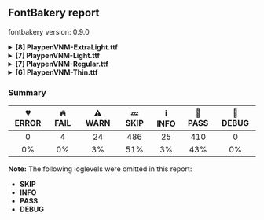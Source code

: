 ## FontBakery report

fontbakery version: 0.9.0

<details><summary><b>[8] PlaypenVNM-ExtraLight.ttf</b></summary><div><details><summary>🔥 <b>FAIL:</b> Check font follows the Google Fonts vertical metric schema (<a href="https://font-bakery.readthedocs.io/en/stable/fontbakery/profiles/googlefonts.html#com.google.fonts/check/vertical_metrics">com.google.fonts/check/vertical_metrics</a>)</summary><div>

>
>This check generally enforces Google Fonts’ vertical metrics specifications. In particular: * lineGap must be 0 * Sum of hhea ascender + abs(descender) + linegap must be between 120% and 200% of UPM * Warning if sum is over 150% of UPM
>
>The threshold levels 150% (WARN) and 200% (FAIL) are somewhat arbitrarily chosen and may hint at a glaring mistake in the metrics calculations or UPM settings.
>
>Our documentation includes further information: https://github.com/googlefonts/gf-docs/tree/main/VerticalMetrics
>
* 🔥 **FAIL** The sum of hhea.ascender + abs(hhea.descender) + hhea.lineGap is 2214 when it should be at most 2000 [code: bad-hhea-range]
</div></details><details><summary>⚠ <b>WARN:</b> Combined length of family and style must not exceed 27 characters. (<a href="https://font-bakery.readthedocs.io/en/stable/fontbakery/profiles/googlefonts.html#com.google.fonts/check/name/family_and_style_max_length">com.google.fonts/check/name/family_and_style_max_length</a>)</summary><div>

>
>According to a GlyphsApp tutorial [1], in order to make sure all versions of Windows recognize it as a valid font file, we must make sure that the concatenated length of the familyname (NameID.FONT_FAMILY_NAME) and style (NameID.FONT_SUBFAMILY_NAME) strings in the name table do not exceed 20 characters.
>
>After discussing the problem in more detail at FontBakery issue #2179 [2] we decided that allowing up to 27 chars would still be on the safe side, though.
>
>[1] https://glyphsapp.com/tutorials/multiple-masters-part-3-setting-up-instances [2] https://github.com/fonttools/fontbakery/issues/2179
>
* ⚠ **WARN** The combined length of family and style exceeds 27 chars in the following 'WINDOWS' entries:
 FONT_FAMILY_NAME = 'Playpen VNM ExtraLight' / SUBFAMILY_NAME = 'Regular'

Please take a look at the conversation at https://github.com/fonttools/fontbakery/issues/2179 in order to understand the reasoning behind these name table records max-length criteria. [code: too-long]
</div></details><details><summary>⚠ <b>WARN:</b> Ensure fonts have ScriptLangTags declared on the 'meta' table. (<a href="https://font-bakery.readthedocs.io/en/stable/fontbakery/profiles/googlefonts.html#com.google.fonts/check/meta/script_lang_tags">com.google.fonts/check/meta/script_lang_tags</a>)</summary><div>

>
>The OpenType 'meta' table originated at Apple. Microsoft added it to OT with just two DataMap records:
>
>- dlng: comma-separated ScriptLangTags that indicate which scripts, or languages and scripts, with possible variants, the font is designed for.
>
>- slng: comma-separated ScriptLangTags that indicate which scripts, or languages and scripts, with possible variants, the font supports.
>
>The slng structure is intended to describe which languages and scripts the font overall supports. For example, a Traditional Chinese font that also contains Latin characters, can indicate Hant,Latn, showing that it supports Hant, the Traditional Chinese variant of the Hani script, and it also supports the Latn script.
>
>The dlng structure is far more interesting. A font may contain various glyphs, but only a particular subset of the glyphs may be truly "leading" in the design, while other glyphs may have been included for technical reasons. Such a Traditional Chinese font could only list Hant there, showing that it’s designed for Traditional Chinese, but the font would omit Latn, because the developers don’t think the font is really recommended for purely Latin-script use.
>
>The tags used in the structures can comprise just script, or also language and script. For example, if a font has Bulgarian Cyrillic alternates in the locl feature for the cyrl BGR OT languagesystem, it could also indicate in dlng explicitly that it supports bul-Cyrl. (Note that the scripts and languages in meta use the ISO language and script codes, not the OpenType ones).
>
>This check ensures that the font has the meta table containing the slng and dlng structures.
>
>All families in the Google Fonts collection should contain the 'meta' table. Windows 10 already uses it when deciding on which fonts to fall back to. The Google Fonts API and also other environments could use the data for smarter filtering. Most importantly, those entries should be added to the Noto fonts.
>
>In the font making process, some environments store this data in external files already. But the meta table provides a convenient way to store this inside the font file, so some tools may add the data, and unrelated tools may read this data. This makes the solution much more portable and universal.
>
* ⚠ **WARN** This font file does not have a 'meta' table. [code: lacks-meta-table]
</div></details><details><summary>⚠ <b>WARN:</b> Check if uppercase glyphs are vertically centered. (<a href="https://font-bakery.readthedocs.io/en/stable/fontbakery/profiles/universal.html#com.google.fonts/check/caps_vertically_centered">com.google.fonts/check/caps_vertically_centered</a>)</summary><div>

>
>This check suggests one possible approach to designing vertical metrics, but can be ingnored if you follow a different approach. In order to center text in buttons, lists, and grid systems with minimal additional CSS work, the uppercase glyphs should be vertically centered in the em box. This check mainly applies to Latin, Greek, Cyrillic, and other similar scripts. For non-latin scripts like Arabic, this check might not be applicable. There is a detailed description of this subject at: https://x.com/romanshamin_en/status/1562801657691672576
>
* ⚠ **WARN** Uppercase glyphs are not vertically centered in the em box. [code: vertical-metrics-not-centered]
</div></details><details><summary>⚠ <b>WARN:</b> Check font contains no unreachable glyphs (<a href="https://font-bakery.readthedocs.io/en/stable/fontbakery/profiles/universal.html#com.google.fonts/check/unreachable_glyphs">com.google.fonts/check/unreachable_glyphs</a>)</summary><div>

>
>Glyphs are either accessible directly through Unicode codepoints or through substitution rules.
>
>In Color Fonts, glyphs are also referenced by the COLR table.
>
>Any glyphs not accessible by either of these means are redundant and serve only to increase the font's file size.
>
* ⚠ **WARN** The following glyphs could not be reached by codepoint or substitution rules:

	- A.cur_locl

	- AE.cur.locl

	- F.cur_locl

	- G_locl

	- G_locl.au

	- IJacute

	- I_locl

	- M_locl

	- M_locl.au

	- OE.cur.locl

	- Q.cur_locl

	- Q.dec_pt

	- Q_locl

	- Q_locl.ini

	- T.cur_locl

	- U_locl.au

	- Y_locl

	- Z.dec_locl

	- _circle

	- b.jmc_dk

	- caroncomb_locl

	- cnct.cnt_r_v.mod

	- cnct.cnt_r_x.mod

	- cnct.ful_t.lop_de_e

	- cnct.mod_e_z.ful

	- cnct.mod_v_n.cnt

	- f.alt1.mrr

	- f.ful_pe

	- f.ful_pl

	- four.alt1

	- i.loclTRK

	- ijacute

	- k.lop_pe

	- l.alt1.lop

	- nine.alt1

	- one.alt1

	- p.mrr_ca

	- q.jmc_ar

	- q.mod_au

	- seven.alt1

	- t.lop_de

	- uni0312.case

	- x.cnt_de

	- y_de
 [code: unreachable-glyphs]
</div></details><details><summary>⚠ <b>WARN:</b> Check if each glyph has the recommended amount of contours. (<a href="https://font-bakery.readthedocs.io/en/stable/fontbakery/profiles/universal.html#com.google.fonts/check/contour_count">com.google.fonts/check/contour_count</a>)</summary><div>

>
>Visually QAing thousands of glyphs by hand is tiring. Most glyphs can only be constructured in a handful of ways. This means a glyph's contour count will only differ slightly amongst different fonts, e.g a 'g' could either be 2 or 3 contours, depending on whether its double story or single story.
>
>However, a quotedbl should have 2 contours, unless the font belongs to a display family.
>
>This check currently does not cover variable fonts because there's plenty of alternative ways of constructing glyphs with multiple outlines for each feature in a VarFont. The expected contour count data for this check is currently optimized for the typical construction of glyphs in static fonts.
>
* ⚠ **WARN** This check inspects the glyph outlines and detects the total number of contours in each of them. The expected values are infered from the typical ammounts of contours observed in a large collection of reference font families. The divergences listed below may simply indicate a significantly different design on some of your glyphs. On the other hand, some of these may flag actual bugs in the font such as glyphs mapped to an incorrect codepoint. Please consider reviewing the design and codepoint assignment of these to make sure they are correct.

The following glyphs do not have the recommended number of contours:

	- Glyph name: Eth	Contours detected: 3	Expected: 2

	- Glyph name: aogonek	Contours detected: 3	Expected: 2

	- Glyph name: Dcroat	Contours detected: 3	Expected: 2

	- Glyph name: dcroat	Contours detected: 3	Expected: 2

	- Glyph name: eogonek	Contours detected: 3	Expected: 2

	- Glyph name: hbar	Contours detected: 2	Expected: 1

	- Glyph name: Lslash	Contours detected: 2	Expected: 1

	- Glyph name: lslash	Contours detected: 2	Expected: 1

	- Glyph name: Tbar	Contours detected: 2	Expected: 1

	- Glyph name: tbar	Contours detected: 2	Expected: 1

	- Glyph name: Uogonek	Contours detected: 2	Expected: 1

	- Glyph name: uogonek	Contours detected: 2	Expected: 1

	- Glyph name: Dcroat	Contours detected: 3	Expected: 2

	- Glyph name: Eth	Contours detected: 3	Expected: 2

	- Glyph name: Lslash	Contours detected: 2	Expected: 1

	- Glyph name: Tbar	Contours detected: 2	Expected: 1

	- Glyph name: Uogonek	Contours detected: 2	Expected: 1

	- Glyph name: aogonek	Contours detected: 3	Expected: 2

	- Glyph name: dcroat	Contours detected: 3	Expected: 2

	- Glyph name: eogonek	Contours detected: 3	Expected: 2

	- Glyph name: hbar	Contours detected: 2	Expected: 1

	- Glyph name: lslash	Contours detected: 2	Expected: 1

	- Glyph name: tbar	Contours detected: 2	Expected: 1

	- Glyph name: uogonek	Contours detected: 2	Expected: 1
 [code: contour-count]
</div></details><details><summary>⚠ <b>WARN:</b> Check glyphs in mark glyph class are non-spacing. (<a href="https://font-bakery.readthedocs.io/en/stable/fontbakery/profiles/gdef.html#com.google.fonts/check/gdef_spacing_marks">com.google.fonts/check/gdef_spacing_marks</a>)</summary><div>

>
>Glyphs in the GDEF mark glyph class should be non-spacing.
>
>Spacing glyphs in the GDEF mark glyph class may have incorrect anchor positioning that was only intended for building composite glyphs during design.
>
* ⚠ **WARN** The following spacing glyphs may be in the GDEF mark glyph class by mistake:
	 cnct.mod_r_z.cnt (unencoded) and tildeshortcomb (unencoded) [code: spacing-mark-glyphs]
</div></details><details><summary>⚠ <b>WARN:</b> Are there any misaligned on-curve points? (<a href="https://font-bakery.readthedocs.io/en/stable/fontbakery/profiles/<Section: Outline Correctness Checks>.html#com.google.fonts/check/outline_alignment_miss">com.google.fonts/check/outline_alignment_miss</a>)</summary><div>

>
>This check heuristically looks for on-curve points which are close to, but do not sit on, significant boundary coordinates. For example, a point which has a Y-coordinate of 1 or -1 might be a misplaced baseline point. As well as the baseline, here we also check for points near the x-height (but only for lowercase Latin letters), cap-height, ascender and descender Y coordinates.
>
>Not all such misaligned curve points are a mistake, and sometimes the design may call for points in locations near the boundaries. As this check is liable to generate significant numbers of false positives, it will pass if there are more than 100 reported misalignments.
>
* ⚠ **WARN** The following glyphs have on-curve points which have potentially incorrect y coordinates:

	* quotedbl (U+0022): X=50.0,Y=1123.0 (should be at cap-height 1125?)

	* quotedbl (U+0022): X=122.0,Y=1123.0 (should be at cap-height 1125?)

	* quotedbl (U+0022): X=194.0,Y=1123.0 (should be at cap-height 1125?)

	* quotedbl (U+0022): X=266.0,Y=1123.0 (should be at cap-height 1125?)

	* quotesingle (U+0027): X=50.0,Y=1123.0 (should be at cap-height 1125?)

	* quotesingle (U+0027): X=122.0,Y=1123.0 (should be at cap-height 1125?)

	* asterisk (U+002A): X=158.0,Y=1126.0 (should be at cap-height 1125?)

	* asterisk (U+002A): X=199.0,Y=1126.0 (should be at cap-height 1125?)

	* one (U+0031): X=263.0,Y=1127.0 (should be at cap-height 1125?)

	* four (U+0034): X=419.0,Y=1123.0 (should be at cap-height 1125?)

	* seven (U+0037): X=164.0,Y=0.5 (should be at baseline 0?)

	* M (U+004D): X=237.0,Y=1123.0 (should be at cap-height 1125?)

	* M (U+004D): X=1043.0,Y=1123.0 (should be at cap-height 1125?)

	* W (U+0057): X=88.0,Y=1123.0 (should be at cap-height 1125?)

	* W (U+0057): X=1358.0,Y=1124.0 (should be at cap-height 1125?)

	* W (U+0057): X=1407.5,Y=1127.0 (should be at cap-height 1125?)

	* Y (U+0059): X=62.0,Y=1126.0 (should be at cap-height 1125?)

	* Y (U+0059): X=705.0,Y=1124.0 (should be at cap-height 1125?)

	* c (U+0063): X=387.5,Y=498.5 (should be at x-height 500?)

	* f (U+0066): X=354.0,Y=1127.0 (should be at cap-height 1125?)

	* s (U+0073): X=353.5,Y=499.0 (should be at x-height 500?)

	* t (U+0074): X=308.5,Y=1.0 (should be at baseline 0?)

	* x (U+0078): X=106.0,Y=499.0 (should be at x-height 500?)

	* yen (U+00A5): X=88.0,Y=1126.0 (should be at cap-height 1125?)

	* yen (U+00A5): X=732.0,Y=1124.0 (should be at cap-height 1125?)

	* registered (U+00AE): X=241.0,Y=1127.0 (should be at cap-height 1125?)

	* ordmasculine (U+00BA): X=137.5,Y=1123.5 (should be at cap-height 1125?)

	* ordmasculine (U+00BA): X=318.0,Y=1123.5 (should be at cap-height 1125?)

	* AE (U+00C6): X=81.0,Y=1.0 (should be at baseline 0?)

	* Yacute (U+00DD): X=62.0,Y=1126.0 (should be at cap-height 1125?)

	* Yacute (U+00DD): X=705.0,Y=1124.0 (should be at cap-height 1125?)

	* Aogonek (U+0104): X=880.0,Y=2.0 (should be at baseline 0?)

	* dcaron (U+010F): X=507.0,Y=1124.0 (should be at cap-height 1125?)

	* Iogonek (U+012E): X=234.0,Y=-1.0 (should be at baseline 0?)

	* Eng (U+014A): X=851.0,Y=-2.0 (should be at baseline 0?)

	* uni0163 (U+0163): X=308.5,Y=1.0 (should be at baseline 0?)

	* tcaron (U+0165): X=308.5,Y=1.0 (should be at baseline 0?)

	* tbar (U+0167): X=308.5,Y=1.0 (should be at baseline 0?)

	* Wcircumflex (U+0174): X=88.0,Y=1123.0 (should be at cap-height 1125?)

	* Wcircumflex (U+0174): X=1358.0,Y=1124.0 (should be at cap-height 1125?)

	* Wcircumflex (U+0174): X=1407.5,Y=1127.0 (should be at cap-height 1125?)

	* Ycircumflex (U+0176): X=62.0,Y=1126.0 (should be at cap-height 1125?)

	* Ycircumflex (U+0176): X=705.0,Y=1124.0 (should be at cap-height 1125?)

	* Ydieresis (U+0178): X=62.0,Y=1126.0 (should be at cap-height 1125?)

	* Ydieresis (U+0178): X=705.0,Y=1124.0 (should be at cap-height 1125?)

	* Ohorn (U+01A0): X=852.0,Y=1124.5 (should be at cap-height 1125?)

	* AEacute (U+01FC): X=81.0,Y=1.0 (should be at baseline 0?)

	* uni021B (U+021B): X=308.5,Y=1.0 (should be at baseline 0?)

	* Wgrave (U+1E80): X=88.0,Y=1123.0 (should be at cap-height 1125?)

	* Wgrave (U+1E80): X=1358.0,Y=1124.0 (should be at cap-height 1125?)

	* Wgrave (U+1E80): X=1407.5,Y=1127.0 (should be at cap-height 1125?)

	* Wacute (U+1E82): X=88.0,Y=1123.0 (should be at cap-height 1125?)

	* Wacute (U+1E82): X=1358.0,Y=1124.0 (should be at cap-height 1125?)

	* Wacute (U+1E82): X=1407.5,Y=1127.0 (should be at cap-height 1125?)

	* Wdieresis (U+1E84): X=88.0,Y=1123.0 (should be at cap-height 1125?)

	* Wdieresis (U+1E84): X=1358.0,Y=1124.0 (should be at cap-height 1125?)

	* Wdieresis (U+1E84): X=1407.5,Y=1127.0 (should be at cap-height 1125?)

	* uni1EB2 (U+1EB2): X=466.0,Y=1583.0 (should be at ascender 1581?)

	* uni1EB2 (U+1EB2): X=466.0,Y=1583.0 (should be at ascender 1581?)

	* uni1EDA (U+1EDA): X=852.0,Y=1124.5 (should be at cap-height 1125?)

	* uni1EDC (U+1EDC): X=852.0,Y=1124.5 (should be at cap-height 1125?)

	* uni1EDE (U+1EDE): X=852.0,Y=1124.5 (should be at cap-height 1125?)

	* uni1EE0 (U+1EE0): X=852.0,Y=1124.5 (should be at cap-height 1125?)

	* uni1EE2 (U+1EE2): X=852.0,Y=1124.5 (should be at cap-height 1125?)

	* Ygrave (U+1EF2): X=62.0,Y=1126.0 (should be at cap-height 1125?)

	* Ygrave (U+1EF2): X=705.0,Y=1124.0 (should be at cap-height 1125?)

	* uni1EF4 (U+1EF4): X=62.0,Y=1126.0 (should be at cap-height 1125?)

	* uni1EF4 (U+1EF4): X=705.0,Y=1124.0 (should be at cap-height 1125?)

	* uni1EF6 (U+1EF6): X=62.0,Y=1126.0 (should be at cap-height 1125?)

	* uni1EF6 (U+1EF6): X=705.0,Y=1124.0 (should be at cap-height 1125?)

	* uni1EF8 (U+1EF8): X=62.0,Y=1126.0 (should be at cap-height 1125?)

	* uni1EF8 (U+1EF8): X=705.0,Y=1124.0 (should be at cap-height 1125?)

	* quoteleft (U+2018): X=167.0,Y=1123.0 (should be at cap-height 1125?)

	* quoteright (U+2019): X=85.0,Y=1124.0 (should be at cap-height 1125?)

	* quotedblleft (U+201C): X=167.0,Y=1123.0 (should be at cap-height 1125?)

	* quotedblleft (U+201C): X=334.0,Y=1123.0 (should be at cap-height 1125?)

	* quotedblright (U+201D): X=251.0,Y=1124.0 (should be at cap-height 1125?)

	* quotedblright (U+201D): X=85.0,Y=1124.0 (should be at cap-height 1125?)

	* minute (U+2032): X=79.0,Y=1123.0 (should be at cap-height 1125?)

	* second (U+2033): X=225.0,Y=1123.0 (should be at cap-height 1125?)

	* second (U+2033): X=79.0,Y=1123.0 (should be at cap-height 1125?)

	* integral (U+222B): X=200.5,Y=-0.5 (should be at baseline 0?) [code: found-misalignments]
</div></details><br></div></details><details><summary><b>[7] PlaypenVNM-Light.ttf</b></summary><div><details><summary>🔥 <b>FAIL:</b> Check font follows the Google Fonts vertical metric schema (<a href="https://font-bakery.readthedocs.io/en/stable/fontbakery/profiles/googlefonts.html#com.google.fonts/check/vertical_metrics">com.google.fonts/check/vertical_metrics</a>)</summary><div>

>
>This check generally enforces Google Fonts’ vertical metrics specifications. In particular: * lineGap must be 0 * Sum of hhea ascender + abs(descender) + linegap must be between 120% and 200% of UPM * Warning if sum is over 150% of UPM
>
>The threshold levels 150% (WARN) and 200% (FAIL) are somewhat arbitrarily chosen and may hint at a glaring mistake in the metrics calculations or UPM settings.
>
>Our documentation includes further information: https://github.com/googlefonts/gf-docs/tree/main/VerticalMetrics
>
* 🔥 **FAIL** The sum of hhea.ascender + abs(hhea.descender) + hhea.lineGap is 2214 when it should be at most 2000 [code: bad-hhea-range]
</div></details><details><summary>⚠ <b>WARN:</b> Ensure fonts have ScriptLangTags declared on the 'meta' table. (<a href="https://font-bakery.readthedocs.io/en/stable/fontbakery/profiles/googlefonts.html#com.google.fonts/check/meta/script_lang_tags">com.google.fonts/check/meta/script_lang_tags</a>)</summary><div>

>
>The OpenType 'meta' table originated at Apple. Microsoft added it to OT with just two DataMap records:
>
>- dlng: comma-separated ScriptLangTags that indicate which scripts, or languages and scripts, with possible variants, the font is designed for.
>
>- slng: comma-separated ScriptLangTags that indicate which scripts, or languages and scripts, with possible variants, the font supports.
>
>The slng structure is intended to describe which languages and scripts the font overall supports. For example, a Traditional Chinese font that also contains Latin characters, can indicate Hant,Latn, showing that it supports Hant, the Traditional Chinese variant of the Hani script, and it also supports the Latn script.
>
>The dlng structure is far more interesting. A font may contain various glyphs, but only a particular subset of the glyphs may be truly "leading" in the design, while other glyphs may have been included for technical reasons. Such a Traditional Chinese font could only list Hant there, showing that it’s designed for Traditional Chinese, but the font would omit Latn, because the developers don’t think the font is really recommended for purely Latin-script use.
>
>The tags used in the structures can comprise just script, or also language and script. For example, if a font has Bulgarian Cyrillic alternates in the locl feature for the cyrl BGR OT languagesystem, it could also indicate in dlng explicitly that it supports bul-Cyrl. (Note that the scripts and languages in meta use the ISO language and script codes, not the OpenType ones).
>
>This check ensures that the font has the meta table containing the slng and dlng structures.
>
>All families in the Google Fonts collection should contain the 'meta' table. Windows 10 already uses it when deciding on which fonts to fall back to. The Google Fonts API and also other environments could use the data for smarter filtering. Most importantly, those entries should be added to the Noto fonts.
>
>In the font making process, some environments store this data in external files already. But the meta table provides a convenient way to store this inside the font file, so some tools may add the data, and unrelated tools may read this data. This makes the solution much more portable and universal.
>
* ⚠ **WARN** This font file does not have a 'meta' table. [code: lacks-meta-table]
</div></details><details><summary>⚠ <b>WARN:</b> Check if uppercase glyphs are vertically centered. (<a href="https://font-bakery.readthedocs.io/en/stable/fontbakery/profiles/universal.html#com.google.fonts/check/caps_vertically_centered">com.google.fonts/check/caps_vertically_centered</a>)</summary><div>

>
>This check suggests one possible approach to designing vertical metrics, but can be ingnored if you follow a different approach. In order to center text in buttons, lists, and grid systems with minimal additional CSS work, the uppercase glyphs should be vertically centered in the em box. This check mainly applies to Latin, Greek, Cyrillic, and other similar scripts. For non-latin scripts like Arabic, this check might not be applicable. There is a detailed description of this subject at: https://x.com/romanshamin_en/status/1562801657691672576
>
* ⚠ **WARN** Uppercase glyphs are not vertically centered in the em box. [code: vertical-metrics-not-centered]
</div></details><details><summary>⚠ <b>WARN:</b> Check font contains no unreachable glyphs (<a href="https://font-bakery.readthedocs.io/en/stable/fontbakery/profiles/universal.html#com.google.fonts/check/unreachable_glyphs">com.google.fonts/check/unreachable_glyphs</a>)</summary><div>

>
>Glyphs are either accessible directly through Unicode codepoints or through substitution rules.
>
>In Color Fonts, glyphs are also referenced by the COLR table.
>
>Any glyphs not accessible by either of these means are redundant and serve only to increase the font's file size.
>
* ⚠ **WARN** The following glyphs could not be reached by codepoint or substitution rules:

	- A.cur_locl

	- AE.cur.locl

	- F.cur_locl

	- G_locl

	- G_locl.au

	- IJacute

	- I_locl

	- M_locl

	- M_locl.au

	- OE.cur.locl

	- Q.cur_locl

	- Q.dec_pt

	- Q_locl

	- Q_locl.ini

	- T.cur_locl

	- U_locl.au

	- Y_locl

	- Z.dec_locl

	- _circle

	- b.jmc_dk

	- caroncomb_locl

	- cnct.cnt_r_v.mod

	- cnct.cnt_r_x.mod

	- cnct.ful_t.lop_de_e

	- cnct.mod_e_z.ful

	- cnct.mod_v_n.cnt

	- f.alt1.mrr

	- f.ful_pe

	- f.ful_pl

	- four.alt1

	- i.loclTRK

	- ijacute

	- k.lop_pe

	- l.alt1.lop

	- nine.alt1

	- one.alt1

	- p.mrr_ca

	- q.jmc_ar

	- q.mod_au

	- seven.alt1

	- t.lop_de

	- uni0312.case

	- x.cnt_de

	- y_de
 [code: unreachable-glyphs]
</div></details><details><summary>⚠ <b>WARN:</b> Check if each glyph has the recommended amount of contours. (<a href="https://font-bakery.readthedocs.io/en/stable/fontbakery/profiles/universal.html#com.google.fonts/check/contour_count">com.google.fonts/check/contour_count</a>)</summary><div>

>
>Visually QAing thousands of glyphs by hand is tiring. Most glyphs can only be constructured in a handful of ways. This means a glyph's contour count will only differ slightly amongst different fonts, e.g a 'g' could either be 2 or 3 contours, depending on whether its double story or single story.
>
>However, a quotedbl should have 2 contours, unless the font belongs to a display family.
>
>This check currently does not cover variable fonts because there's plenty of alternative ways of constructing glyphs with multiple outlines for each feature in a VarFont. The expected contour count data for this check is currently optimized for the typical construction of glyphs in static fonts.
>
* ⚠ **WARN** This check inspects the glyph outlines and detects the total number of contours in each of them. The expected values are infered from the typical ammounts of contours observed in a large collection of reference font families. The divergences listed below may simply indicate a significantly different design on some of your glyphs. On the other hand, some of these may flag actual bugs in the font such as glyphs mapped to an incorrect codepoint. Please consider reviewing the design and codepoint assignment of these to make sure they are correct.

The following glyphs do not have the recommended number of contours:

	- Glyph name: Eth	Contours detected: 3	Expected: 2

	- Glyph name: aogonek	Contours detected: 3	Expected: 2

	- Glyph name: Dcroat	Contours detected: 3	Expected: 2

	- Glyph name: dcroat	Contours detected: 3	Expected: 2

	- Glyph name: eogonek	Contours detected: 3	Expected: 2

	- Glyph name: hbar	Contours detected: 2	Expected: 1

	- Glyph name: Lslash	Contours detected: 2	Expected: 1

	- Glyph name: lslash	Contours detected: 2	Expected: 1

	- Glyph name: Tbar	Contours detected: 2	Expected: 1

	- Glyph name: tbar	Contours detected: 2	Expected: 1

	- Glyph name: Uogonek	Contours detected: 2	Expected: 1

	- Glyph name: uogonek	Contours detected: 2	Expected: 1

	- Glyph name: Dcroat	Contours detected: 3	Expected: 2

	- Glyph name: Eth	Contours detected: 3	Expected: 2

	- Glyph name: Lslash	Contours detected: 2	Expected: 1

	- Glyph name: Tbar	Contours detected: 2	Expected: 1

	- Glyph name: Uogonek	Contours detected: 2	Expected: 1

	- Glyph name: aogonek	Contours detected: 3	Expected: 2

	- Glyph name: dcroat	Contours detected: 3	Expected: 2

	- Glyph name: eogonek	Contours detected: 3	Expected: 2

	- Glyph name: hbar	Contours detected: 2	Expected: 1

	- Glyph name: lslash	Contours detected: 2	Expected: 1

	- Glyph name: tbar	Contours detected: 2	Expected: 1

	- Glyph name: uogonek	Contours detected: 2	Expected: 1
 [code: contour-count]
</div></details><details><summary>⚠ <b>WARN:</b> Check glyphs in mark glyph class are non-spacing. (<a href="https://font-bakery.readthedocs.io/en/stable/fontbakery/profiles/gdef.html#com.google.fonts/check/gdef_spacing_marks">com.google.fonts/check/gdef_spacing_marks</a>)</summary><div>

>
>Glyphs in the GDEF mark glyph class should be non-spacing.
>
>Spacing glyphs in the GDEF mark glyph class may have incorrect anchor positioning that was only intended for building composite glyphs during design.
>
* ⚠ **WARN** The following spacing glyphs may be in the GDEF mark glyph class by mistake:
	 cnct.mod_r_z.cnt (unencoded) and tildeshortcomb (unencoded) [code: spacing-mark-glyphs]
</div></details><details><summary>⚠ <b>WARN:</b> Are there any misaligned on-curve points? (<a href="https://font-bakery.readthedocs.io/en/stable/fontbakery/profiles/<Section: Outline Correctness Checks>.html#com.google.fonts/check/outline_alignment_miss">com.google.fonts/check/outline_alignment_miss</a>)</summary><div>

>
>This check heuristically looks for on-curve points which are close to, but do not sit on, significant boundary coordinates. For example, a point which has a Y-coordinate of 1 or -1 might be a misplaced baseline point. As well as the baseline, here we also check for points near the x-height (but only for lowercase Latin letters), cap-height, ascender and descender Y coordinates.
>
>Not all such misaligned curve points are a mistake, and sometimes the design may call for points in locations near the boundaries. As this check is liable to generate significant numbers of false positives, it will pass if there are more than 100 reported misalignments.
>
* ⚠ **WARN** The following glyphs have on-curve points which have potentially incorrect y coordinates:

	* quotedbl (U+0022): X=47.0,Y=1126.0 (should be at cap-height 1125?)

	* quotedbl (U+0022): X=128.0,Y=1126.0 (should be at cap-height 1125?)

	* quotedbl (U+0022): X=201.0,Y=1126.0 (should be at cap-height 1125?)

	* quotedbl (U+0022): X=282.0,Y=1126.0 (should be at cap-height 1125?)

	* quotesingle (U+0027): X=47.0,Y=1126.0 (should be at cap-height 1125?)

	* quotesingle (U+0027): X=128.0,Y=1126.0 (should be at cap-height 1125?)

	* one (U+0031): X=253.0,Y=1123.0 (should be at cap-height 1125?)

	* K (U+004B): X=790.0,Y=1127.0 (should be at cap-height 1125?)

	* V (U+0056): X=97.0,Y=1126.0 (should be at cap-height 1125?)

	* V (U+0056): X=788.0,Y=1126.0 (should be at cap-height 1125?)

	* V (U+0056): X=852.5,Y=1123.5 (should be at cap-height 1125?)

	* X (U+0058): X=727.0,Y=-2.0 (should be at baseline 0?)

	* X (U+0058): X=109.0,Y=-2.0 (should be at baseline 0?)

	* X (U+0058): X=127.0,Y=1127.0 (should be at cap-height 1125?)

	* X (U+0058): X=722.0,Y=1127.0 (should be at cap-height 1125?)

	* Y (U+0059): X=693.0,Y=1124.0 (should be at cap-height 1125?)

	* b (U+0062): X=254.5,Y=500.5 (should be at x-height 500?)

	* c (U+0063): X=388.5,Y=499.5 (should be at x-height 500?)

	* f (U+0066): X=361.0,Y=1126.5 (should be at cap-height 1125?)

	* f (U+0066): X=142.0,Y=-631.0 (should be at descender -633?)

	* k (U+006B): X=471.0,Y=501.0 (should be at x-height 500?)

	* m (U+006D): X=249.0,Y=498.0 (should be at x-height 500?)

	* p (U+0070): X=254.5,Y=500.5 (should be at x-height 500?)

	* q (U+0071): X=346.0,Y=1.5 (should be at baseline 0?)

	* t (U+0074): X=310.0,Y=-0.5 (should be at baseline 0?)

	* x (U+0078): X=487.5,Y=0.5 (should be at baseline 0?)

	* x (U+0078): X=46.0,Y=-1.0 (should be at baseline 0?)

	* x (U+0078): X=47.0,Y=501.5 (should be at x-height 500?)

	* yen (U+00A5): X=720.0,Y=1124.0 (should be at cap-height 1125?)

	* ordfeminine (U+00AA): X=322.0,Y=1127.0 (should be at cap-height 1125?)

	* ordfeminine (U+00AA): X=386.0,Y=1127.0 (should be at cap-height 1125?)

	* registered (U+00AE): X=238.0,Y=1124.0 (should be at cap-height 1125?)

	* ordmasculine (U+00BA): X=135.5,Y=1123.0 (should be at cap-height 1125?)

	* ordmasculine (U+00BA): X=319.0,Y=1123.0 (should be at cap-height 1125?)

	* AE (U+00C6): X=90.0,Y=1.0 (should be at baseline 0?)

	* Yacute (U+00DD): X=693.0,Y=1124.0 (should be at cap-height 1125?)

	* uni0136 (U+0136): X=790.0,Y=1127.0 (should be at cap-height 1125?)

	* uni0163 (U+0163): X=310.0,Y=-0.5 (should be at baseline 0?)

	* tcaron (U+0165): X=310.0,Y=-0.5 (should be at baseline 0?)

	* tbar (U+0167): X=310.0,Y=-0.5 (should be at baseline 0?)

	* Ycircumflex (U+0176): X=693.0,Y=1124.0 (should be at cap-height 1125?)

	* Ydieresis (U+0178): X=693.0,Y=1124.0 (should be at cap-height 1125?)

	* Ohorn (U+01A0): X=858.0,Y=1124.0 (should be at cap-height 1125?)

	* Uhorn (U+01AF): X=1019.0,Y=1126.5 (should be at cap-height 1125?)

	* AEacute (U+01FC): X=90.0,Y=1.0 (should be at baseline 0?)

	* uni021B (U+021B): X=310.0,Y=-0.5 (should be at baseline 0?)

	* uni1EAE (U+1EAE): X=544.5,Y=1579.0 (should be at ascender 1581?)

	* uni1EAE (U+1EAE): X=554.0,Y=1582.0 (should be at ascender 1581?)

	* uni1EB0 (U+1EB0): X=361.0,Y=1582.0 (should be at ascender 1581?)

	* uni1EB0 (U+1EB0): X=370.5,Y=1579.0 (should be at ascender 1581?)

	* uni1EDA (U+1EDA): X=858.0,Y=1124.0 (should be at cap-height 1125?)

	* uni1EDC (U+1EDC): X=858.0,Y=1124.0 (should be at cap-height 1125?)

	* uni1EDE (U+1EDE): X=858.0,Y=1124.0 (should be at cap-height 1125?)

	* uni1EE0 (U+1EE0): X=858.0,Y=1124.0 (should be at cap-height 1125?)

	* uni1EE2 (U+1EE2): X=858.0,Y=1124.0 (should be at cap-height 1125?)

	* uni1EE8 (U+1EE8): X=1019.0,Y=1126.5 (should be at cap-height 1125?)

	* uni1EEA (U+1EEA): X=1019.0,Y=1126.5 (should be at cap-height 1125?)

	* uni1EEC (U+1EEC): X=1019.0,Y=1126.5 (should be at cap-height 1125?)

	* uni1EEE (U+1EEE): X=1019.0,Y=1126.5 (should be at cap-height 1125?)

	* uni1EF0 (U+1EF0): X=1019.0,Y=1126.5 (should be at cap-height 1125?)

	* Ygrave (U+1EF2): X=693.0,Y=1124.0 (should be at cap-height 1125?)

	* uni1EF4 (U+1EF4): X=693.0,Y=1124.0 (should be at cap-height 1125?)

	* uni1EF6 (U+1EF6): X=693.0,Y=1124.0 (should be at cap-height 1125?)

	* uni1EF8 (U+1EF8): X=693.0,Y=1124.0 (should be at cap-height 1125?)

	* quoteleft (U+2018): X=174.5,Y=1126.0 (should be at cap-height 1125?)

	* quotedblleft (U+201C): X=174.5,Y=1126.0 (should be at cap-height 1125?)

	* quotedblleft (U+201C): X=347.5,Y=1126.0 (should be at cap-height 1125?)

	* minute (U+2032): X=75.0,Y=1126.0 (should be at cap-height 1125?)

	* second (U+2033): X=232.0,Y=1126.0 (should be at cap-height 1125?)

	* second (U+2033): X=75.0,Y=1126.0 (should be at cap-height 1125?)

	* integral (U+222B): X=209.5,Y=-0.5 (should be at baseline 0?) [code: found-misalignments]
</div></details><br></div></details><details><summary><b>[7] PlaypenVNM-Regular.ttf</b></summary><div><details><summary>🔥 <b>FAIL:</b> Check font follows the Google Fonts vertical metric schema (<a href="https://font-bakery.readthedocs.io/en/stable/fontbakery/profiles/googlefonts.html#com.google.fonts/check/vertical_metrics">com.google.fonts/check/vertical_metrics</a>)</summary><div>

>
>This check generally enforces Google Fonts’ vertical metrics specifications. In particular: * lineGap must be 0 * Sum of hhea ascender + abs(descender) + linegap must be between 120% and 200% of UPM * Warning if sum is over 150% of UPM
>
>The threshold levels 150% (WARN) and 200% (FAIL) are somewhat arbitrarily chosen and may hint at a glaring mistake in the metrics calculations or UPM settings.
>
>Our documentation includes further information: https://github.com/googlefonts/gf-docs/tree/main/VerticalMetrics
>
* 🔥 **FAIL** The sum of hhea.ascender + abs(hhea.descender) + hhea.lineGap is 2214 when it should be at most 2000 [code: bad-hhea-range]
</div></details><details><summary>⚠ <b>WARN:</b> Ensure fonts have ScriptLangTags declared on the 'meta' table. (<a href="https://font-bakery.readthedocs.io/en/stable/fontbakery/profiles/googlefonts.html#com.google.fonts/check/meta/script_lang_tags">com.google.fonts/check/meta/script_lang_tags</a>)</summary><div>

>
>The OpenType 'meta' table originated at Apple. Microsoft added it to OT with just two DataMap records:
>
>- dlng: comma-separated ScriptLangTags that indicate which scripts, or languages and scripts, with possible variants, the font is designed for.
>
>- slng: comma-separated ScriptLangTags that indicate which scripts, or languages and scripts, with possible variants, the font supports.
>
>The slng structure is intended to describe which languages and scripts the font overall supports. For example, a Traditional Chinese font that also contains Latin characters, can indicate Hant,Latn, showing that it supports Hant, the Traditional Chinese variant of the Hani script, and it also supports the Latn script.
>
>The dlng structure is far more interesting. A font may contain various glyphs, but only a particular subset of the glyphs may be truly "leading" in the design, while other glyphs may have been included for technical reasons. Such a Traditional Chinese font could only list Hant there, showing that it’s designed for Traditional Chinese, but the font would omit Latn, because the developers don’t think the font is really recommended for purely Latin-script use.
>
>The tags used in the structures can comprise just script, or also language and script. For example, if a font has Bulgarian Cyrillic alternates in the locl feature for the cyrl BGR OT languagesystem, it could also indicate in dlng explicitly that it supports bul-Cyrl. (Note that the scripts and languages in meta use the ISO language and script codes, not the OpenType ones).
>
>This check ensures that the font has the meta table containing the slng and dlng structures.
>
>All families in the Google Fonts collection should contain the 'meta' table. Windows 10 already uses it when deciding on which fonts to fall back to. The Google Fonts API and also other environments could use the data for smarter filtering. Most importantly, those entries should be added to the Noto fonts.
>
>In the font making process, some environments store this data in external files already. But the meta table provides a convenient way to store this inside the font file, so some tools may add the data, and unrelated tools may read this data. This makes the solution much more portable and universal.
>
* ⚠ **WARN** This font file does not have a 'meta' table. [code: lacks-meta-table]
</div></details><details><summary>⚠ <b>WARN:</b> Check if uppercase glyphs are vertically centered. (<a href="https://font-bakery.readthedocs.io/en/stable/fontbakery/profiles/universal.html#com.google.fonts/check/caps_vertically_centered">com.google.fonts/check/caps_vertically_centered</a>)</summary><div>

>
>This check suggests one possible approach to designing vertical metrics, but can be ingnored if you follow a different approach. In order to center text in buttons, lists, and grid systems with minimal additional CSS work, the uppercase glyphs should be vertically centered in the em box. This check mainly applies to Latin, Greek, Cyrillic, and other similar scripts. For non-latin scripts like Arabic, this check might not be applicable. There is a detailed description of this subject at: https://x.com/romanshamin_en/status/1562801657691672576
>
* ⚠ **WARN** Uppercase glyphs are not vertically centered in the em box. [code: vertical-metrics-not-centered]
</div></details><details><summary>⚠ <b>WARN:</b> Check font contains no unreachable glyphs (<a href="https://font-bakery.readthedocs.io/en/stable/fontbakery/profiles/universal.html#com.google.fonts/check/unreachable_glyphs">com.google.fonts/check/unreachable_glyphs</a>)</summary><div>

>
>Glyphs are either accessible directly through Unicode codepoints or through substitution rules.
>
>In Color Fonts, glyphs are also referenced by the COLR table.
>
>Any glyphs not accessible by either of these means are redundant and serve only to increase the font's file size.
>
* ⚠ **WARN** The following glyphs could not be reached by codepoint or substitution rules:

	- A.cur_locl

	- AE.cur.locl

	- F.cur_locl

	- G_locl

	- G_locl.au

	- IJacute

	- I_locl

	- M_locl

	- M_locl.au

	- OE.cur.locl

	- Q.cur_locl

	- Q.dec_pt

	- Q_locl

	- Q_locl.ini

	- T.cur_locl

	- U_locl.au

	- Y_locl

	- Z.dec_locl

	- _circle

	- b.jmc_dk

	- caroncomb_locl

	- cnct.cnt_r_v.mod

	- cnct.cnt_r_x.mod

	- cnct.ful_t.lop_de_e

	- cnct.mod_e_z.ful

	- cnct.mod_v_n.cnt

	- f.alt1.mrr

	- f.ful_pe

	- f.ful_pl

	- four.alt1

	- i.loclTRK

	- ijacute

	- k.lop_pe

	- l.alt1.lop

	- nine.alt1

	- one.alt1

	- p.mrr_ca

	- q.jmc_ar

	- q.mod_au

	- seven.alt1

	- t.lop_de

	- uni0312.case

	- x.cnt_de

	- y_de
 [code: unreachable-glyphs]
</div></details><details><summary>⚠ <b>WARN:</b> Check if each glyph has the recommended amount of contours. (<a href="https://font-bakery.readthedocs.io/en/stable/fontbakery/profiles/universal.html#com.google.fonts/check/contour_count">com.google.fonts/check/contour_count</a>)</summary><div>

>
>Visually QAing thousands of glyphs by hand is tiring. Most glyphs can only be constructured in a handful of ways. This means a glyph's contour count will only differ slightly amongst different fonts, e.g a 'g' could either be 2 or 3 contours, depending on whether its double story or single story.
>
>However, a quotedbl should have 2 contours, unless the font belongs to a display family.
>
>This check currently does not cover variable fonts because there's plenty of alternative ways of constructing glyphs with multiple outlines for each feature in a VarFont. The expected contour count data for this check is currently optimized for the typical construction of glyphs in static fonts.
>
* ⚠ **WARN** This check inspects the glyph outlines and detects the total number of contours in each of them. The expected values are infered from the typical ammounts of contours observed in a large collection of reference font families. The divergences listed below may simply indicate a significantly different design on some of your glyphs. On the other hand, some of these may flag actual bugs in the font such as glyphs mapped to an incorrect codepoint. Please consider reviewing the design and codepoint assignment of these to make sure they are correct.

The following glyphs do not have the recommended number of contours:

	- Glyph name: Eth	Contours detected: 3	Expected: 2

	- Glyph name: aogonek	Contours detected: 3	Expected: 2

	- Glyph name: Dcroat	Contours detected: 3	Expected: 2

	- Glyph name: dcroat	Contours detected: 3	Expected: 2

	- Glyph name: eogonek	Contours detected: 3	Expected: 2

	- Glyph name: hbar	Contours detected: 2	Expected: 1

	- Glyph name: Lslash	Contours detected: 2	Expected: 1

	- Glyph name: lslash	Contours detected: 2	Expected: 1

	- Glyph name: Tbar	Contours detected: 2	Expected: 1

	- Glyph name: tbar	Contours detected: 2	Expected: 1

	- Glyph name: Uogonek	Contours detected: 2	Expected: 1

	- Glyph name: uogonek	Contours detected: 2	Expected: 1

	- Glyph name: Dcroat	Contours detected: 3	Expected: 2

	- Glyph name: Eth	Contours detected: 3	Expected: 2

	- Glyph name: Lslash	Contours detected: 2	Expected: 1

	- Glyph name: Tbar	Contours detected: 2	Expected: 1

	- Glyph name: Uogonek	Contours detected: 2	Expected: 1

	- Glyph name: aogonek	Contours detected: 3	Expected: 2

	- Glyph name: dcroat	Contours detected: 3	Expected: 2

	- Glyph name: eogonek	Contours detected: 3	Expected: 2

	- Glyph name: hbar	Contours detected: 2	Expected: 1

	- Glyph name: lslash	Contours detected: 2	Expected: 1

	- Glyph name: tbar	Contours detected: 2	Expected: 1

	- Glyph name: uogonek	Contours detected: 2	Expected: 1
 [code: contour-count]
</div></details><details><summary>⚠ <b>WARN:</b> Check glyphs in mark glyph class are non-spacing. (<a href="https://font-bakery.readthedocs.io/en/stable/fontbakery/profiles/gdef.html#com.google.fonts/check/gdef_spacing_marks">com.google.fonts/check/gdef_spacing_marks</a>)</summary><div>

>
>Glyphs in the GDEF mark glyph class should be non-spacing.
>
>Spacing glyphs in the GDEF mark glyph class may have incorrect anchor positioning that was only intended for building composite glyphs during design.
>
* ⚠ **WARN** The following spacing glyphs may be in the GDEF mark glyph class by mistake:
	 cnct.mod_r_z.cnt (unencoded) and tildeshortcomb (unencoded) [code: spacing-mark-glyphs]
</div></details><details><summary>⚠ <b>WARN:</b> Do outlines contain any jaggy segments? (<a href="https://font-bakery.readthedocs.io/en/stable/fontbakery/profiles/<Section: Outline Correctness Checks>.html#com.google.fonts/check/outline_jaggy_segments">com.google.fonts/check/outline_jaggy_segments</a>)</summary><div>

>
>This check heuristically detects outline segments which form a particularly small angle, indicative of an outline error. This may cause false positives in cases such as extreme ink traps, so should be regarded as advisory and backed up by manual inspection.
>
* ⚠ **WARN** The following glyphs have jaggy segments:

	* ordfeminine (U+00AA): B<<339.0,752.0>-<321.0,768.0>-<315.0,795.0>>/B<<315.0,795.0>-<315.0,794.0>-<314.5,797.0>> = 12.528807709151492 [code: found-jaggy-segments]
</div></details><br></div></details><details><summary><b>[6] PlaypenVNM-Thin.ttf</b></summary><div><details><summary>🔥 <b>FAIL:</b> Check font follows the Google Fonts vertical metric schema (<a href="https://font-bakery.readthedocs.io/en/stable/fontbakery/profiles/googlefonts.html#com.google.fonts/check/vertical_metrics">com.google.fonts/check/vertical_metrics</a>)</summary><div>

>
>This check generally enforces Google Fonts’ vertical metrics specifications. In particular: * lineGap must be 0 * Sum of hhea ascender + abs(descender) + linegap must be between 120% and 200% of UPM * Warning if sum is over 150% of UPM
>
>The threshold levels 150% (WARN) and 200% (FAIL) are somewhat arbitrarily chosen and may hint at a glaring mistake in the metrics calculations or UPM settings.
>
>Our documentation includes further information: https://github.com/googlefonts/gf-docs/tree/main/VerticalMetrics
>
* 🔥 **FAIL** The sum of hhea.ascender + abs(hhea.descender) + hhea.lineGap is 2214 when it should be at most 2000 [code: bad-hhea-range]
</div></details><details><summary>⚠ <b>WARN:</b> Ensure fonts have ScriptLangTags declared on the 'meta' table. (<a href="https://font-bakery.readthedocs.io/en/stable/fontbakery/profiles/googlefonts.html#com.google.fonts/check/meta/script_lang_tags">com.google.fonts/check/meta/script_lang_tags</a>)</summary><div>

>
>The OpenType 'meta' table originated at Apple. Microsoft added it to OT with just two DataMap records:
>
>- dlng: comma-separated ScriptLangTags that indicate which scripts, or languages and scripts, with possible variants, the font is designed for.
>
>- slng: comma-separated ScriptLangTags that indicate which scripts, or languages and scripts, with possible variants, the font supports.
>
>The slng structure is intended to describe which languages and scripts the font overall supports. For example, a Traditional Chinese font that also contains Latin characters, can indicate Hant,Latn, showing that it supports Hant, the Traditional Chinese variant of the Hani script, and it also supports the Latn script.
>
>The dlng structure is far more interesting. A font may contain various glyphs, but only a particular subset of the glyphs may be truly "leading" in the design, while other glyphs may have been included for technical reasons. Such a Traditional Chinese font could only list Hant there, showing that it’s designed for Traditional Chinese, but the font would omit Latn, because the developers don’t think the font is really recommended for purely Latin-script use.
>
>The tags used in the structures can comprise just script, or also language and script. For example, if a font has Bulgarian Cyrillic alternates in the locl feature for the cyrl BGR OT languagesystem, it could also indicate in dlng explicitly that it supports bul-Cyrl. (Note that the scripts and languages in meta use the ISO language and script codes, not the OpenType ones).
>
>This check ensures that the font has the meta table containing the slng and dlng structures.
>
>All families in the Google Fonts collection should contain the 'meta' table. Windows 10 already uses it when deciding on which fonts to fall back to. The Google Fonts API and also other environments could use the data for smarter filtering. Most importantly, those entries should be added to the Noto fonts.
>
>In the font making process, some environments store this data in external files already. But the meta table provides a convenient way to store this inside the font file, so some tools may add the data, and unrelated tools may read this data. This makes the solution much more portable and universal.
>
* ⚠ **WARN** This font file does not have a 'meta' table. [code: lacks-meta-table]
</div></details><details><summary>⚠ <b>WARN:</b> Check if uppercase glyphs are vertically centered. (<a href="https://font-bakery.readthedocs.io/en/stable/fontbakery/profiles/universal.html#com.google.fonts/check/caps_vertically_centered">com.google.fonts/check/caps_vertically_centered</a>)</summary><div>

>
>This check suggests one possible approach to designing vertical metrics, but can be ingnored if you follow a different approach. In order to center text in buttons, lists, and grid systems with minimal additional CSS work, the uppercase glyphs should be vertically centered in the em box. This check mainly applies to Latin, Greek, Cyrillic, and other similar scripts. For non-latin scripts like Arabic, this check might not be applicable. There is a detailed description of this subject at: https://x.com/romanshamin_en/status/1562801657691672576
>
* ⚠ **WARN** Uppercase glyphs are not vertically centered in the em box. [code: vertical-metrics-not-centered]
</div></details><details><summary>⚠ <b>WARN:</b> Check font contains no unreachable glyphs (<a href="https://font-bakery.readthedocs.io/en/stable/fontbakery/profiles/universal.html#com.google.fonts/check/unreachable_glyphs">com.google.fonts/check/unreachable_glyphs</a>)</summary><div>

>
>Glyphs are either accessible directly through Unicode codepoints or through substitution rules.
>
>In Color Fonts, glyphs are also referenced by the COLR table.
>
>Any glyphs not accessible by either of these means are redundant and serve only to increase the font's file size.
>
* ⚠ **WARN** The following glyphs could not be reached by codepoint or substitution rules:

	- A.cur_locl

	- AE.cur.locl

	- F.cur_locl

	- G_locl

	- G_locl.au

	- IJacute

	- I_locl

	- M_locl

	- M_locl.au

	- OE.cur.locl

	- Q.cur_locl

	- Q.dec_pt

	- Q_locl

	- Q_locl.ini

	- T.cur_locl

	- U_locl.au

	- Y_locl

	- Z.dec_locl

	- _circle

	- b.jmc_dk

	- caroncomb_locl

	- cnct.cnt_r_v.mod

	- cnct.cnt_r_x.mod

	- cnct.ful_t.lop_de_e

	- cnct.mod_e_z.ful

	- cnct.mod_v_n.cnt

	- f.alt1.mrr

	- f.ful_pe

	- f.ful_pl

	- four.alt1

	- i.loclTRK

	- ijacute

	- k.lop_pe

	- l.alt1.lop

	- nine.alt1

	- one.alt1

	- p.mrr_ca

	- q.jmc_ar

	- q.mod_au

	- seven.alt1

	- t.lop_de

	- uni0312.case

	- x.cnt_de

	- y_de
 [code: unreachable-glyphs]
</div></details><details><summary>⚠ <b>WARN:</b> Check if each glyph has the recommended amount of contours. (<a href="https://font-bakery.readthedocs.io/en/stable/fontbakery/profiles/universal.html#com.google.fonts/check/contour_count">com.google.fonts/check/contour_count</a>)</summary><div>

>
>Visually QAing thousands of glyphs by hand is tiring. Most glyphs can only be constructured in a handful of ways. This means a glyph's contour count will only differ slightly amongst different fonts, e.g a 'g' could either be 2 or 3 contours, depending on whether its double story or single story.
>
>However, a quotedbl should have 2 contours, unless the font belongs to a display family.
>
>This check currently does not cover variable fonts because there's plenty of alternative ways of constructing glyphs with multiple outlines for each feature in a VarFont. The expected contour count data for this check is currently optimized for the typical construction of glyphs in static fonts.
>
* ⚠ **WARN** This check inspects the glyph outlines and detects the total number of contours in each of them. The expected values are infered from the typical ammounts of contours observed in a large collection of reference font families. The divergences listed below may simply indicate a significantly different design on some of your glyphs. On the other hand, some of these may flag actual bugs in the font such as glyphs mapped to an incorrect codepoint. Please consider reviewing the design and codepoint assignment of these to make sure they are correct.

The following glyphs do not have the recommended number of contours:

	- Glyph name: Eth	Contours detected: 3	Expected: 2

	- Glyph name: aogonek	Contours detected: 3	Expected: 2

	- Glyph name: Dcroat	Contours detected: 3	Expected: 2

	- Glyph name: dcroat	Contours detected: 3	Expected: 2

	- Glyph name: eogonek	Contours detected: 3	Expected: 2

	- Glyph name: hbar	Contours detected: 2	Expected: 1

	- Glyph name: Lslash	Contours detected: 2	Expected: 1

	- Glyph name: lslash	Contours detected: 2	Expected: 1

	- Glyph name: Tbar	Contours detected: 2	Expected: 1

	- Glyph name: tbar	Contours detected: 2	Expected: 1

	- Glyph name: Uogonek	Contours detected: 2	Expected: 1

	- Glyph name: uogonek	Contours detected: 2	Expected: 1

	- Glyph name: Dcroat	Contours detected: 3	Expected: 2

	- Glyph name: Eth	Contours detected: 3	Expected: 2

	- Glyph name: Lslash	Contours detected: 2	Expected: 1

	- Glyph name: Tbar	Contours detected: 2	Expected: 1

	- Glyph name: Uogonek	Contours detected: 2	Expected: 1

	- Glyph name: aogonek	Contours detected: 3	Expected: 2

	- Glyph name: dcroat	Contours detected: 3	Expected: 2

	- Glyph name: eogonek	Contours detected: 3	Expected: 2

	- Glyph name: hbar	Contours detected: 2	Expected: 1

	- Glyph name: lslash	Contours detected: 2	Expected: 1

	- Glyph name: tbar	Contours detected: 2	Expected: 1

	- Glyph name: uogonek	Contours detected: 2	Expected: 1
 [code: contour-count]
</div></details><details><summary>⚠ <b>WARN:</b> Check glyphs in mark glyph class are non-spacing. (<a href="https://font-bakery.readthedocs.io/en/stable/fontbakery/profiles/gdef.html#com.google.fonts/check/gdef_spacing_marks">com.google.fonts/check/gdef_spacing_marks</a>)</summary><div>

>
>Glyphs in the GDEF mark glyph class should be non-spacing.
>
>Spacing glyphs in the GDEF mark glyph class may have incorrect anchor positioning that was only intended for building composite glyphs during design.
>
* ⚠ **WARN** The following spacing glyphs may be in the GDEF mark glyph class by mistake:
	 cnct.mod_r_z.cnt (unencoded) and tildeshortcomb (unencoded) [code: spacing-mark-glyphs]
</div></details><br></div></details>

### Summary

| 💔 ERROR | 🔥 FAIL | ⚠ WARN | 💤 SKIP | ℹ INFO | 🍞 PASS | 🔎 DEBUG |
|:-----:|:----:|:----:|:----:|:----:|:----:|:----:|
| 0 | 4 | 24 | 486 | 25 | 410 | 0 |
| 0% | 0% | 3% | 51% | 3% | 43% | 0% |

**Note:** The following loglevels were omitted in this report:
* **SKIP**
* **INFO**
* **PASS**
* **DEBUG**

